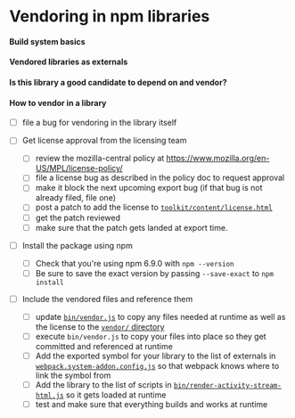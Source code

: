 # Vendoring in npm libraries

#### Build system basics

#### Vendored libraries as externals

#### Is this library a good candidate to depend on and vendor?

#### How to vendor in a library

- [ ] file a bug for vendoring in the library itself

- [ ] Get license approval from the licensing team

  - [ ] review the mozilla-central policy at
        https://www.mozilla.org/en-US/MPL/license-policy/
  - [ ] file a license bug as described in the policy doc to request approval
  - [ ] make it block the next upcoming export bug (if that bug is not already
        filed, file one)
  - [ ] post a patch to add the license to
        [ `toolkit/content/license.html` ](https://searchfox.org/mozilla-central/source/toolkit/content/license.html)
  - [ ] get the patch reviewed
  - [ ] make sure that the patch gets landed at export time.

- [ ] Install the package using npm

  - [ ] Check that you're using npm 6.9.0 with `npm --version`
  - [ ] Be sure to save the exact version by passing `--save-exact` to
        `npm install`

- [ ] Include the vendored files and reference them

  - [ ] update [`bin/vendor.js`](../../bin/vendor.js) to copy any files
        needed at runtime as well as the license to the [`vendor/`
        directory](../../vendor/)
  - [ ] execute `bin/vendor.js` to copy your files into place so they get
        committed and referenced at runtime
  - [ ] Add the exported symbol for your library to the list of externals in
        [`webpack.system-addon.config.js`](../../webpack.system-addon.config.js)
        so that webpack knows where to link the symbol from
  - [ ] Add the library to the list of scripts in
        [`bin/render-activity-stream-html.js`](../../bin/render-activity-stream-html.js)
        so it gets loaded at runtime
  - [ ] test and make sure that everything builds and works at runtime
